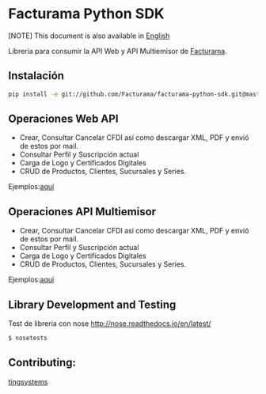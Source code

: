 # Facturama Python SDK

[NOTE] This document is also available in [English]

Libreria para consumir la API Web y API Multiemisor de [Facturama](https://api.facturama.mx/).

## Instalación
```sh
pip install -e git://github.com/Facturama/facturama-python-sdk.git@master#egg=facturama
```

## Operaciones Web API
- Crear, Consultar Cancelar CFDI así como descargar XML, PDF y envió de estos por mail.
- Consultar Perfil y Suscripción actual
- Carga de Logo y Certificados Digitales
- CRUD de Productos, Clientes, Sucursales y Series.

Ejemplos:[aquí](https://github.com/Facturama/facturama-python-sdk/wiki/API-Web)


## Operaciones API Multiemisor

- Crear, Consultar Cancelar CFDI así como descargar XML, PDF y envió de
   estos por mail.
- Consultar Perfil y Suscripción actual
- Carga de Logo y Certificados Digitales
- CRUD de Productos, Clientes, Sucursales y Series.

Ejemplos:[aquí](https://github.com/Facturama/facturama-python-sdk/wiki/API-Multiemisor)

## Library Development and Testing

Test de libreria con nose http://nose.readthedocs.io/en/latest/

```sh
$ nosetests
```


## Contributing:
[tingsystems](https://github.com/tingsystems)

[English]: ./README-en.md
